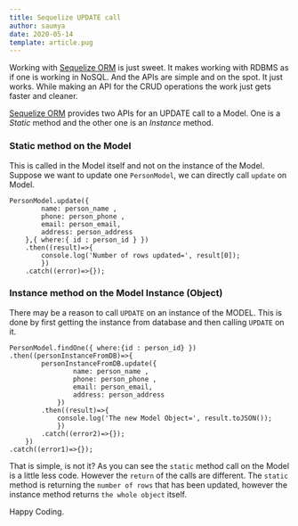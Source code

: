 ```yaml
---
title: Sequelize UPDATE call
author: saumya
date: 2020-05-14
template: article.pug
---
```



Working with [Sequelize ORM][sequelize] is just sweet. It makes working with RDBMS as if one is working in NoSQL. And the APIs are simple and on the spot. It just works. While making an API for the CRUD operations the work just gets faster and cleaner.<span class="more"> 

[Sequelize ORM][sequelize] provides two APIs for an UPDATE call to a Model. One is a *Static* method and the other one is an *Instance* method.


### Static method on the Model

This is called in the Model itself and not on the instance of the Model. Suppose we want to update one `PersonModel`, we can directly call `update` on Model.

```
PersonModel.update({
		name: person_name ,
		phone: person_phone ,
		email: person_email,
		address: person_address
	},{ where:{ id : person_id } })
	.then((result)=>{
		console.log('Number of rows updated=', result[0]); 
		})
	.catch((error)=>{});
```

### Instance method on the Model Instance (Object)

There may be a reason to call `UPDATE` on an instance of the MODEL. This is done by first getting the instance from database and then calling `UPDATE` on it.

```
PersonModel.findOne({ where:{id : person_id} })
.then((personInstanceFromDB)=>{
		personInstanceFromDB.update({
				name: person_name ,
				phone: person_phone ,
				email: person_email,
				address: person_address
			})
		.then((result)=>{
			console.log('The new Model Object=', result.toJSON());
			})
		.catch((error2)=>{});
	})
.catch((error1)=>{});
```

That is simple, is not it? As you can see the `static` method call on the Model is a little less code. However the `return` of the calls are different. The `static` method is returning the `number of rows` that has been updated, however the instance method returns `the whole object` itself.



Happy Coding.

























[react]: https://reactjs.org/
[sequelize]: https://sequelize.org/







